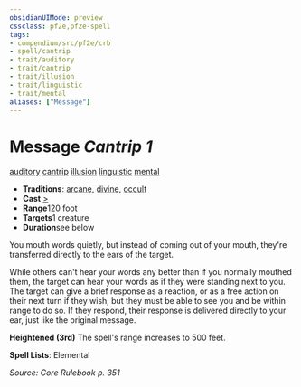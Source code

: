 ```yaml
---
obsidianUIMode: preview
cssclass: pf2e,pf2e-spell
tags:
- compendium/src/pf2e/crb
- spell/cantrip
- trait/auditory
- trait/cantrip
- trait/illusion
- trait/linguistic
- trait/mental
aliases: ["Message"]
---
```

# Message *Cantrip 1*   
[auditory](../../rules/traits/auditory.md)  [cantrip](../../rules/traits/cantrip.md)  [illusion](../../rules/traits/illusion.md)  [linguistic](../../rules/traits/linguistic.md)  [mental](../../rules/traits/mental.md)  

- **Traditions**: [arcane](../../rules/traits/arcane.md), [divine](../../rules/traits/divine.md), [occult](../../rules/traits/occult.md)
- **Cast** [>](../../rules/core-rulebook/chapter-9-playing-the-game.md#Actions "Single Action") 
- **Range**120 foot
- **Targets**1 creature
- **Duration**see below

You mouth words quietly, but instead of coming out of your mouth, they're transferred directly to the ears of the target.

While others can't hear your words any better than if you normally mouthed them, the target can hear your words as if they were standing next to you. The target can give a brief response as a reaction, or as a free action on their next turn if they wish, but they must be able to see you and be within range to do so. If they respond, their response is delivered directly to your ear, just like the original message.

**Heightened (3rd)** The spell's range increases to 500 feet.

**Spell Lists**: Elemental

*Source: Core Rulebook p. 351*
